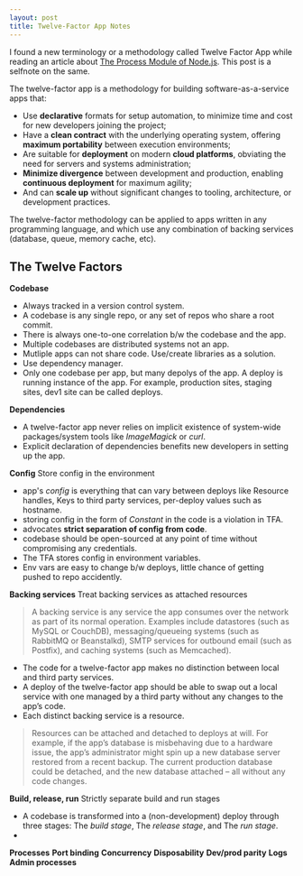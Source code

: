 ```yaml
---
layout: post
title: Twelve-Factor App Notes
---
```


I found a new terminology or a methodology called Twelve Factor App while reading an article about [The Process Module of Node.js](https://blog.risingstack.com/mastering-the-node-js-core-modules-the-process-module/). This post is a selfnote on the same.

<!--more-->

The twelve-factor app is a methodology for building software-as-a-service apps that:

* Use **declarative** formats for setup automation, to minimize time and cost for new developers joining the project;
* Have a **clean contract** with the underlying operating system, offering **maximum portability** between execution environments;
* Are suitable for **deployment** on modern **cloud platforms**, obviating the need for servers and systems administration;
* **Minimize divergence** between development and production, enabling **continuous deployment** for maximum agility;
* And can **scale up** without significant changes to tooling, architecture, or development practices.

The twelve-factor methodology can be applied to apps written in any programming language, and which use any combination of backing services (database, queue, memory cache, etc).

## The Twelve Factors

**Codebase**
* Always tracked in a version control system.
* A codebase is any single repo, or any set of repos who share a root commit.
* There is always one-to-one correlation b/w the codebase and the app.
* Multiple codebases are distributed systems not an app.
* Mutliple apps can not share code. Use/create libraries as a solution.
* Use dependency manager.
* Only one codebase per app, but many depolys of the app. A deploy is running instance of the app. For example, production sites, staging sites, dev1 site can be called deploys.

**Dependencies**
* A twelve-factor app never relies on implicit existence of system-wide packages/system tools like *ImageMagick* or *curl*.
* Explicit declaration of dependencies benefits new developers in setting up the app.

**Config**
Store config in the environment
* app's *config* is everything that can vary between deploys like Resource handles, Keys to third party services, per-deploy values such as hostname.
* storing config in the form of *Constant* in the code is a violation in TFA.
* advocates **strict separation of config from code**.
* codebase should be open-sourced at any point of time without compromising any credentials.
* The TFA stores config in environment variables.
* Env vars are easy to change b/w deploys, little chance of getting pushed to repo accidently.

**Backing services**
Treat backing services as attached resources
> A backing service is any service the app consumes over the network as part of its normal operation. Examples include datastores (such as MySQL or CouchDB), messaging/queueing systems (such as RabbitMQ or Beanstalkd), SMTP services for outbound email (such as Postfix), and caching systems (such as Memcached).
* The code for a twelve-factor app makes no distinction between local and third party services.
* A deploy of the twelve-factor app should be able to swap out a local service with one managed by a third party without any changes to the app’s code.
* Each distinct backing service is a resource.

> Resources can be attached and detached to deploys at will. For example, if the app’s database is misbehaving due to a hardware issue, the app’s administrator might spin up a new database server restored from a recent backup. The current production database could be detached, and the new database attached – all without any code changes.

**Build, release, run**
Strictly separate build and run stages

* A codebase is transformed into a (non-development) deploy through three stages: The *build stage*, The *release stage*, and The *run stage*.
* 

**Processes**
**Port binding**
**Concurrency**
**Disposability**
**Dev/prod parity**
**Logs**
**Admin processes**

